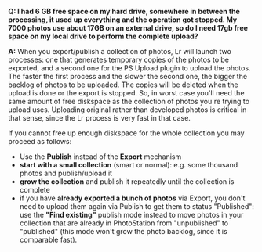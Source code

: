 **Q: I had 6 GB free space on my hard drive, somewhere in between the processing, it used up everything and the operation got stopped. My 7000 photos use about 17GB on an external drive, so do I need 17gb free space on my local drive to perform the complete upload?**

**A:** When you export/publish a collection of photos, Lr will launch two processes: one that generates temporary copies of the photos to be exported, and a second one for the PS Upload plugin to upload the photos. The faster the first process and the slower the second one, the bigger the backlog of photos to be uploaded. The copies will be deleted when the upload is done or the export is stopped. So, in worst case you'll need the same amount of free diskspace as the collection of photos you're trying to upload uses. Uploading original rather than developed photos is critical in that sense, since the Lr process is very fast in that case.

If you cannot free up enough diskspace for the whole collection you may proceed as follows:
* Use the **Publish** instead of the **Export** mechanism
* **start with a small collection** (smart or normal): e.g. some thousand photos and publish/upload it
* **grow the collection** and publish it repeatedly until the collection is complete
* if you have **already exported a bunch of photos** via Export, you don't need to upload them again via Publish to get them to status "Published": use the **"Find existing"** publish mode instead to move photos in your collection that are already in PhotoStation from "unpublished" to "published" (this mode won't grow the photo backlog, since it is comparable fast). 

